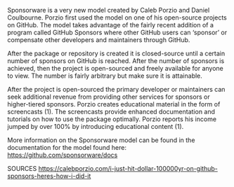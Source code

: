 Sponsorware is a very new model created by Caleb Porzio and Daniel Coulbourne. Porzio first used the model on one of his open-source projects on GitHub. The model takes advantage of the fairly recent addition of a program called GitHub Sponsors where other GitHub users can ‘sponsor’ or compensate other developers and maintainers through GitHub.

After the package or repository is created it is closed-source until a certain number of sponsors on GitHub is reached. After the number of sponsors is achieved, then the project is open-sourced and freely available for anyone to view. The number is fairly arbitrary but make sure it is attainable.

After the project is open-sourced the primary developer or maintainers can seek additional revenue from providing other services for sponsors or higher-tiered sponsors. Porzio creates educational material in the form of screencasts (1). The screencasts provide enhanced documentation and tutorials on how to use the package optimally. Porzio reports his income jumped by over 100% by introducing educational content (1). 

More information on the Sponsorware model can be found in the documentation for the model found here: https://github.com/sponsorware/docs

SOURCES
https://calebporzio.com/i-just-hit-dollar-100000yr-on-github-sponsors-heres-how-i-did-it

